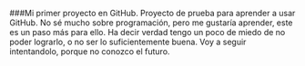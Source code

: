 ###Mi primer proyecto en GitHub. Proyecto de prueba para aprender a usar GitHub. 
No sé mucho sobre programación, pero me gustaría aprender, este es un paso más para ello. 
Ha decir verdad tengo un poco de miedo de no poder lograrlo, o no ser lo suficientemente buena.
Voy a seguir intentandolo, porque no conozco el futuro.
